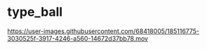 # type_ball

https://user-images.githubusercontent.com/68418005/185116775-3030525f-3917-4246-a560-14672d37bb78.mov


